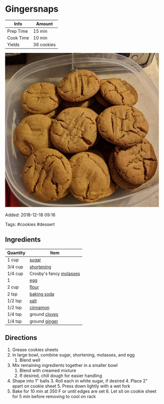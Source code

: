 # Gingersnaps

| Info      | Amount     |
| --------- | ---------- |
| Prep Time | 15 min     |
| Cook Time | 10 min     |
| Yields    | 36 cookies |

![Gingersnaps](../assets/gingersnaps.jpg)

Added: 2018-12-18 09:16

Tags: #cookies #dessert

## Ingredients

| Quantity | Item                                                  |
| -------- | ----------------------------------------------------- |
| 1 cup    | [sugar](../Ingredients/sugar.md)                      |
| 3/4 cup  | [shortening](../Ingredients/shortening.md)            |
| 1/4 cup  | Crosby's fancy [molasses](../Ingredients/molasses.md) |
| 1        | [egg](../Ingredients/egg.md)                          |
| 2 cup    | [flour](../Ingredients/flour.md)                      |
| 2 tsp    | [baking soda](../Ingredients/baking%20soda.md)          |
| 1/2 tsp  | [salt](../Ingredients/salt.md)                        |
| 1/2 tsp  | [cinnamon](../Ingredients/cinnamon.md)                |
| 1/4 tsp  | ground [cloves](../Ingredients/cloves.md)             |
| 1/4 tsp  | ground [ginger](../Ingredients/ginger.md)             |

## Directions

1. Grease cookies sheets
2. In large bowl, combine sugar, shortening, molasses, and egg
     1. Blend well
3. Mix remaining ingredients together in a smaller bowl
    1. Blend with creamed mixture
    2. If desired, chill dough for easier handling
4. Shape into 1" balls
    3. Roll each in white sugar, if desired
    4. Place 2" apart on cookie sheet
    5. Press down lightly with a wet fork
5. Bake for 10 min at 350 F or until edges are set
    6. Let sit on cookie sheet for 5 min before removing to cool on rack
